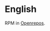 English
=======

RPM in <a href="https://openrepos.net/content/tmi/english-keyboard-arrows">Openrepos</a>.
